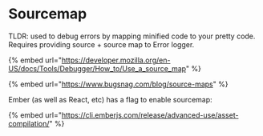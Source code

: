 # Sourcemap

TLDR: used to debug errors by mapping minified code to your pretty code. Requires providing source + source map to Error logger.

{% embed url="https://developer.mozilla.org/en-US/docs/Tools/Debugger/How_to/Use_a_source_map" %}

{% embed url="https://www.bugsnag.com/blog/source-maps" %}

Ember (as well as React, etc) has a flag to enable sourcemap:

{% embed url="https://cli.emberjs.com/release/advanced-use/asset-compilation/" %}

